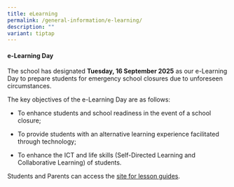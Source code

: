 ```yaml
---
title: eLearning
permalink: /general-information/e-learning/
description: ""
variant: tiptap
---
```

<h4><strong>e-Learning Day</strong></h4>
<p>The school has designated <strong>Tuesday, 16 September 2025</strong> as
our e-Learning Day to prepare students for emergency school closures due
to unforeseen circumstances.</p>
<p>The key objectives of the e-Learning Day are as follows:</p>
<ul data-tight="true" class="tight">
<li>
<p>To enhance students and school readiness in the event of a school closure;</p>
</li>
<li>
<p>To provide students with an alternative learning experience facilitated
through technology;</p>
</li>
<li>
<p>To enhance the ICT and life skills (Self-Directed Learning and Collaborative
Learning) of students.</p>
</li>
</ul>
<p>Students and Parents can access the <a href="https://sites.google.com/moe.edu.sg/fgps-elearning?usp=sharing" rel="noopener nofollow" target="_blank">site for lesson guides</a>.</p>
<p></p>